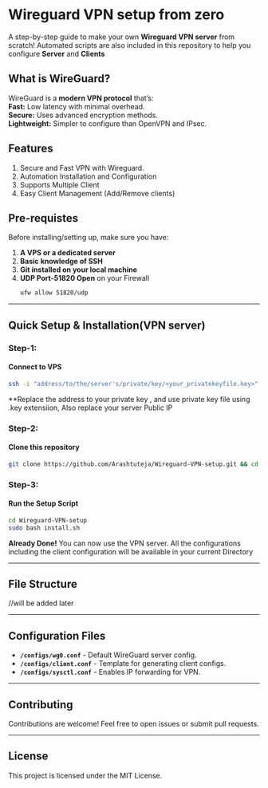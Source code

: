 # **Wireguard VPN setup from zero**

A step-by-step guide to make your own **Wireguard VPN server** from scratch!
Automated scripts are also included in this repository to help you configure **Server** and **Clients**

## **What is WireGuard?**
WireGuard is a **modern VPN protocol** that’s:  
**Fast:** Low latency with minimal overhead.  
**Secure:** Uses advanced encryption methods.  
**Lightweight:** Simpler to configure than OpenVPN and IPsec. 

## **Features** 
1. Secure and Fast VPN with Wireguard.
2. Automation Installation and Configuration
3. Supports Multiple Client
4. Easy Client Management (Add/Remove clients)


## **Pre-requistes**
Before installing/setting up, make sure you have:
1. **A VPS or a dedicated server**
2. **Basic knowledge of SSH**
3. **Git installed on your local machine**
4. **UDP Port-51820 Open** on your Firewall 
   ```bash
   ufw allow 51820/udp
   ```  
---

## **Quick Setup & Installation**(VPN server)

### **Step-1:**
#### Connect to VPS
```bash
ssh -i "address/to/the/server's/private/key/<your_privatekeyfile.key>" root@<your_server_ip>
```
**Replace the address to your private key , and use private key file using .key extensiion, Also replace your server Public IP

### **Step-2:**
#### Clone this repository
   ```bash
   git clone https://github.com/Arashtuteja/Wireguard-VPN-setup.git && cd Wireguard-VPN-Setup
   ```

### **Step-3:**
#### Run the Setup Script
```bash
cd Wireguard-VPN-setup
sudo bash install.sh
```

**Already Done!** You can now use the VPN server. All the configurations including the client configuration will be available in your current Directory

---

## File Structure
//will be added later

---

## Configuration Files
- **`/configs/wg0.conf`** - Default WireGuard server config.
- **`/configs/client.conf`** - Template for generating client configs.
- **`/configs/sysctl.conf`** - Enables IP forwarding for VPN.

---

## Contributing
Contributions are welcome! Feel free to open issues or submit pull requests.

---

##  License
This project is licensed under the MIT License.
